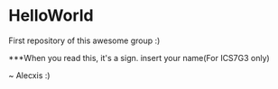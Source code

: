 HelloWorld
==========

First repository of this awesome group :)

***When you read this, it's a sign. insert your name(For ICS7G3 only)

~ Alecxis :)
